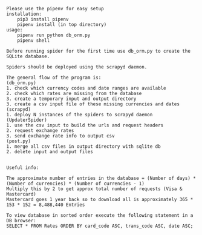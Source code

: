 
    Please use the pipenv for easy setup
    installation:
        pip3 install pipenv
        pipenv install (in top directory)
    usage:
        pipenv run python db_orm.py
        pipenv shell

    Before running spider for the first time use db_orm.py to create the SQLite database.

    Spiders should be deployed using the scrapyd daemon.

    The general flow of the program is:
    (db_orm.py)
    1. check which currency codes and date ranges are available
    2. check which rates are missing from the database
    3. create a temporary input and output directory
    3. create a csv input file of these missing currencies and dates
    (scrapyd)
    1. deploy N instances of the spiders to scrapyd daemon
    (UpdaterSpider)
    1. use the csv input to build the urls and request headers
    2. request exchange rates
    3. send exchange rate info to output csv
    (post.py)
    1. merge all csv files in output directory with sqlite db
    2. delete input and output files


    Useful info:

    The approximate number of entries in the database = (Number of days) * (Number of currencies) * (Number of currencies - 1)
    Multiply this by 2 to get approx total number of requests (Visa & Mastercard)
    Mastercard goes 1 year back so to download all is approximately 365 * 153 * 152 = 8,488,440 Entries

    To view database in sorted order execute the following statement in a DB browser:
    SELECT * FROM Rates ORDER BY card_code ASC, trans_code ASC, date ASC;
